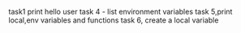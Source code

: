 task1 print hello user
task 4 - list environment variables
task 5,print local,env variables and functions
task 6, create a local variable
